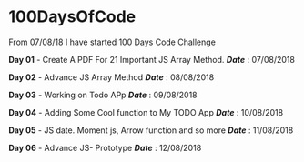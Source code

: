 # 100DaysOfCode
From 07/08/18 I have started 100 Days Code Challenge

**Day 01** - Create A PDF For 21 Important JS Array Method. **_Date_** : 07/08/2018

**Day 02** - Advance JS Array Method **_Date_** : 08/08/2018


**Day 03** - Working on Todo APp **_Date_** : 09/08/2018


**Day 04** - Adding Some Cool function to My TODO App **_Date_** : 10/08/2018


**Day 05** - JS date. Moment js, Arrow function and so more **_Date_** : 11/08/2018


**Day 06** - Advance JS- Prototype **_Date_** : 12/08/2018
